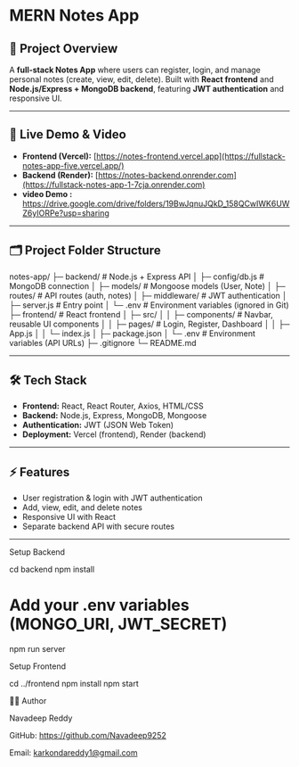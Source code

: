 # MERN Notes App

## 🌟 Project Overview
A **full-stack Notes App** where users can register, login, and manage personal notes (create, view, edit, delete). Built with **React frontend** and **Node.js/Express + MongoDB backend**, featuring **JWT authentication** and responsive UI.  

---

## 🎥 Live Demo & Video
- **Frontend (Vercel):** [https://notes-frontend.vercel.app](https://fullstack-notes-app-five.vercel.app/)  
- **Backend (Render):** [https://notes-backend.onrender.com](https://fullstack-notes-app-1-7cja.onrender.com)  
- **video Demo :**  https://drive.google.com/drive/folders/19BwJqnuJQkD_158QCwIWK6UWZ6yIORPe?usp=sharing
---

## 🗂 Project Folder Structure
notes-app/
├─ backend/ # Node.js + Express API
│ ├─ config/db.js # MongoDB connection
│ ├─ models/ # Mongoose models (User, Note)
│ ├─ routes/ # API routes (auth, notes)
│ ├─ middleware/ # JWT authentication
│ ├─ server.js # Entry point
│ └─ .env # Environment variables (ignored in Git)
├─ frontend/ # React frontend
│ ├─ src/
│ │ ├─ components/ # Navbar, reusable UI components
│ │ ├─ pages/ # Login, Register, Dashboard
│ │ ├─ App.js
│ │ └─ index.js
│ ├─ package.json
│ └─ .env # Environment variables (API URLs)
├─ .gitignore
└─ README.md



---

## 🛠 Tech Stack
- **Frontend:** React, React Router, Axios, HTML/CSS  
- **Backend:** Node.js, Express, MongoDB, Mongoose  
- **Authentication:** JWT (JSON Web Token)  
- **Deployment:** Vercel (frontend), Render (backend)  

---

## ⚡ Features
- User registration & login with JWT authentication  
- Add, view, edit, and delete notes  
- Responsive UI with React  
- Separate backend API with secure routes  

---
Setup Backend

cd backend
npm install
# Add your .env variables (MONGO_URI, JWT_SECRET)
npm run server


Setup Frontend

cd ../frontend
npm install
npm start

👨‍💻 Author

Navadeep Reddy

GitHub: https://github.com/Navadeep9252

Email: karkondareddy1@gmail.com
